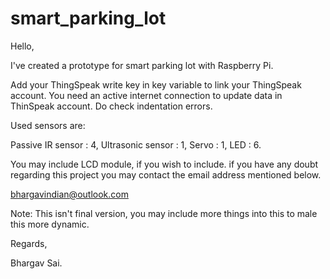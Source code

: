 # smart_parking_lot
Hello,

I've created a prototype for smart parking lot with Raspberry Pi.

Add your ThingSpeak write key in key variable to link your ThingSpeak account.
You need an active internet connection to update data in ThinSpeak account.
Do check indentation errors.

Used sensors are:

Passive IR sensor : 4,
Ultrasonic sensor : 1,
Servo : 1,
LED : 6.

You may include LCD module, if you wish to include.
if you have any doubt regarding this project you may contact the email address mentioned below.

bhargavindian@outlook.com

Note: 
This isn't final version, you may include more things into this to male this more dynamic.

Regards,

Bhargav Sai.


